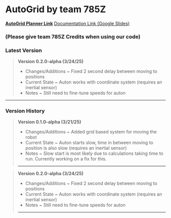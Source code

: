 # AutoGrid by team **785Z**
[**AutoGrid Planner Link**](https://github.com/parkerrasys/AutoGrid-Planner)
[Documentation Link (Google Slides)](https://docs.google.com/presentation/d/1aiBOhSg7OVF-M1JR4eFLC4Ffyx-BolteY37Xqyi4cFI/edit?usp=sharing)
### (Please give team 785Z Credits when using our code)

### Latest Version

>**Version 0.2.0-alpha (3/24/25)**
>- Changes/Additions
>  ~ Fixed 2 second delay between moving to positions
>- Current State
>  ~ Auton works with coordinate system (requires an inertial sensor)
>- Notes
>  ~ Still need to fine-tune speeds for auton

--------------------------------------------------------------------------------------

### Version History

>**Version 0.1.0-alpha (3/21/25)**
>- Changes/Additions
>  ~ Added grid based system for moving the robot
>- Current State
>  ~ Auton starts slow, time in between moving to position is also slow (requires an inertial sensor)
>- Notes
>  ~ Slow start is most likely due to calculations taking time to run. Currently working on a fix for this.
>--------------------------------------------------------------------------------------


>**Version 0.2.0-alpha (3/24/25)**
>- Changes/Additions
>  ~ Fixed 2 second delay between moving to positions
>- Current State
>  ~ Auton works with coordinate system (requires an inertial sensor)
>- Notes
>  ~ Still need to fine-tune speeds for auton
>--------------------------------------------------------------------------------------
